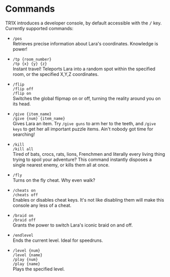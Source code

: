 # Commands
TR1X introduces a developer console, by default accessible with the <kbd>/</kbd> key.
Currently supported commands:

- `/pos`  
  Retrieves precise information about Lara's coordinates. Knowledge is power!

- `/tp {room_number}`  
  `/tp {x} {y} {z}`  
  Instant travel! Teleports Lara into a random spot within the specified room, or the specified X,Y,Z coordinates.

- `/flip`  
  `/flip off`  
  `/flip on`  
  Switches the global flipmap on or off, turning the reality around you on its head.

- `/give {item_name}`  
  `/give {num} {item_name}`  
  Gives Lara an item. Try `/give guns` to arm her to the teeth, and `/give keys` to get her all important puzzle items. Ain't nobody got time for searching!

- `/kill`  
  `/kill all`  
  Tired of bats, crocs, rats, lions, Frenchmen and literally every living thing trying to spoil your adventure? This command instantly disposes a single nearest enemy, or kills them all at once.

- `/fly`  
  Turns on the fly cheat. Why even walk?

- `/cheats on`  
  `/cheats off`  
  Enables or disables cheat keys. It's not like disabling them will make this console any less of a cheat.

- `/braid on`  
  `/braid off`  
  Grants the power to switch Lara's iconic braid on and off.

- `/endlevel`  
  Ends the current level. Ideal for speedruns.

- `/level {num}`  
  `/level {name}`  
  `/play {num}`  
  `/play {name}`  
  Plays the specified level.
